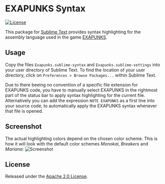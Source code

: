 # EXAPUNKS Syntax
[![License](https://img.shields.io/github/license/jwortmann/exapunks-syntax.svg)](https://github.com/jwortmann/exapunks-syntax/blob/master/LICENSE)

This package for [Sublime Text](https://www.sublimetext.com/) provides syntax highlighting for the assembly language used in the game [EXAPUNKS](http://www.zachtronics.com/exapunks/).

## Usage

Copy the files `Exapunks.sublime-syntax` and `Exapunks.sublime-settings` into your user directory of Sublime Text.
To find the location of your user directory, click on `Preferences > Browse Packages...` within Sublime Text.

Due to there beeing no convention of a specific file extension for EXAPUNKS code, you have to manually select EXAPUNKS
in the rightmost part of the status bar to apply syntax highlighting for the current file.
Alternatively you can add the expression `NOTE EXAPUNKS` as a first line into your source code, to automatically apply
the EXAPUNKS syntax whenever that file is opened.

## Screenshot

The actual highlighting colors depend on the chosen color scheme. This is how it will look with the default color schemes
*Monokai*, *Breakers* and *Mariana*:
![Screenshot](https://raw.githubusercontent.com/jwortmann/exapunks-syntax/master/screenshot.png)

## License

Released under the [Apache 2.0 License](https://github.com/jwortmann/exapunks-syntax/blob/master/LICENSE).